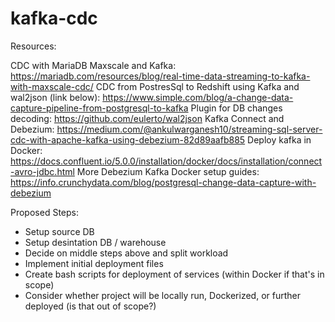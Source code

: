 # kafka-cdc

Resources:

CDC with MariaDB Maxscale and Kafka: https://mariadb.com/resources/blog/real-time-data-streaming-to-kafka-with-maxscale-cdc/
CDC from PostresSql to Redshift using Kafka and wal2json (link below): https://www.simple.com/blog/a-change-data-capture-pipeline-from-postgresql-to-kafka
Plugin for DB changes decoding: https://github.com/eulerto/wal2json
Kafka Connect and Debezium: https://medium.com/@ankulwarganesh10/streaming-sql-server-cdc-with-apache-kafka-using-debezium-82d89aafb885
Deploy kafka in Docker: https://docs.confluent.io/5.0.0/installation/docker/docs/installation/connect-avro-jdbc.html
More Debezium Kafka Docker setup guides: https://info.crunchydata.com/blog/postgresql-change-data-capture-with-debezium

Proposed Steps:
- Setup source DB
- Setup desintation DB / warehouse
- Decide on middle steps above and split workload
- Implement initial deployment files
- Create bash scripts for deployment of services (within Docker if that's in scope)
- Consider whether project will be locally run, Dockerized, or further deployed (is that out of scope?)